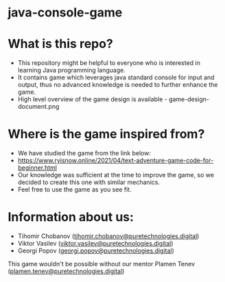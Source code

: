 # java-console-game #

# What is this repo? #
- This repository might be helpful to everyone who is interested in learning Java programming language. 
- It contains game which leverages java standard console for input and output, thus no advanced knowledge is needed to further enhance the game.
- High level overview of the game design is available - game-design-document.png

# Where is the game inspired from?
- We have studied the game from the link below:
- https://www.ryisnow.online/2021/04/text-adventure-game-code-for-beginner.html
- Our knowledge was sufficient at the time to improve the game, so we decided to create this one with similar mechanics.
- Feel free to use the game as you see fit.

# Information about us: #

- Tihomir Chobanov   (tihomir.chobanov@puretechnologies.digital)
- Viktor Vasilev     (viktor.vasilev@puretechnologies.digital)
- Georgi Popov       (georgi.popov@puretechnologies.digital)  

This game wouldn't be possible without our mentor Plamen Tenev (plamen.tenev@puretechnologies.digital)
